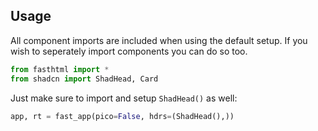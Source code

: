 ## Usage

All component imports are included when using the default setup. If you wish to seperately import components you can do so too. 

```python
from fasthtml import *
from shadcn import ShadHead, Card
```

Just make sure to import and setup `ShadHead()` as well:

```python
app, rt = fast_app(pico=False, hdrs=(ShadHead(),))
```